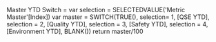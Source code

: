 Master YTD Switch = var selection = SELECTEDVALUE('Metric Master'[Index])
var master = 
SWITCH(TRUE(),
selection= 1, [QSE YTD],
selection = 2, [Quality YTD],
selection = 3, [Safety YTD],
selection = 4, [Environment YTD], BLANK())
return
master/100
